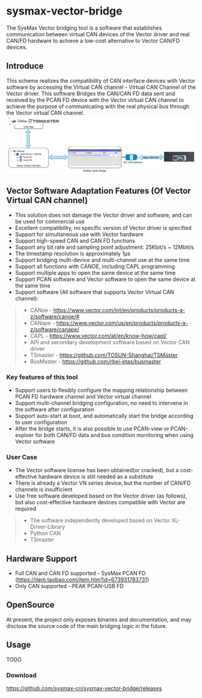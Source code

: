 # sysmax-vector-bridge
The SysMax Vector bridging tool is a software that establishes communication between virtual CAN devices of the Vector driver and real CAN/FD hardware to achieve a low-cost alternative to Vector CAN/FD devices.
## Introduce
This scheme realizes the compatibility of CAN interface devices with Vector software by accessing the Virtual CAN channel - Virtual CAN Channel of the Vector driver. This software Bridges the CAN/CAN FD data sent and received by the PCAN FD device with the Vector virtual CAN channel to achieve the purpose of communicating with the real physical bus through the Vector virtual CAN channel.
![alt text](image-2.png)
## Vector Software Adaptation Features (Of Vector Virtual CAN channel)
 - This solution does not damage the Vector driver and software, and can be used for commercial use
 - Excellent compatibility, no specific version of Vector driver is specified
 - Support for simultaneous use with Vector hardware
 - Support high-speed CAN and CAN FD functions
 - Support any bit rate and sampling point adjustment: 25Kbit/s ~ 12Mbit/s
 - The timestamp resolution is approximately 1μs
 - Support bridging multi-device and multi-channel use at the same time
 - Support all functions with CANOE, including CAPL programming
 - Support multiple apps to open the same device at the same time
 - Support PCAN software and Vector software to open the same device at the same time
 - Support software (All software that supports Vector Virtual CAN channel):
 > - CANoe - https://www.vector.com/int/en/products/products-a-z/software/canoe/#
 > - CANape - https://www.vector.com/us/en/products/products-a-z/software/canape/
 > - CAPL - https://www.vector.com/at/en/know-how/capl/
 > - API and secondary development software based on Vector CAN driver
 > - TSmaster - https://github.com/TOSUN-Shanghai/TSMaster
 > - BusMaster - https://github.com/rbei-etas/busmaster
 

### Key features of this tool
 - Support users to flexibly configure the mapping relationship between PCAN FD hardware channel and Vector virtual channel
 - Support multi-channel bridging configuration, no need to intervene in the software after configuration
 - Support auto-start at boot, and automatically start the bridge according to user configuration
 - After the bridge starts, it is also possible to use PCAN-view or PCAN-exploer for both CAN/FD data and bus condition monitoring when using Vector software
### User Case
 - The Vector software license has been obtained(or cracked), but a cost-effective hardware device is still needed as a substitute
 - There is already a Vector VN series device, but the number of CAN/FD channels is insufficient
 - Use free software developed based on the Vector driver (as follows), but also cost-effective hardware devices compatible with Vector are required
 > - The software independently developed based on Vector XL-Driver-Library
 > - Python CAN
 > - TSmaster
## Hardware Support
 - Full CAN and CAN FD supported - SysMax PCAN FD (https://item.taobao.com/item.htm?id=673931783731)
 - Only CAN supported - PEAK PCAN-USB FD
## OpenSource
At present, the project only exposes binaries and documentation, and may disclose the source code of the main bridging logic in the future.
## Usage
TODO
### Download
https://github.com/sysmax-cn/sysmax-vector-bridge/releases

### 